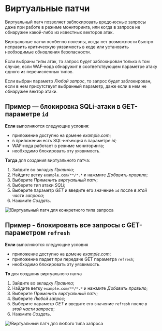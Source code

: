 [img-vpatch-example1]:      ../../images/user-guides/rules/vpatch-rule-1.png
[img-vpatch-example2]:      ../../images/user-guides/rules/vpatch-rule-2.png

# Виртуальные патчи

Виртуальный патч позволяет заблокировать вредоносные запросы даже при работе в режиме мониторинга, или когда в запросе не обнаружен какой-либо из известных векторов атак.

Виртуальные патчи особенно полезны, когда нет возможности быстро исправить критическую уязвимость в коде или установить необходимые обновления безопасности.

Если выбраны типы атак, то запрос будет заблокирован только в том случае, если WAF‑нода обнаружит в соответствующем параметре атаку одного из перечисленных типов.

Если выбран параметр *Любой запрос*, то запрос будет заблокирован, если в нем присутствует выбранный параметр, даже если в нем не обнаружен вектор атаки.


## Пример&nbsp;— блокировка SQLi-атаки в GET-параметре `id`

**Если** выполняются следующие условия:

* приложение доступно на домене *example.com*;
* в приложении есть SQL‑инъекция в параметре *id*;
* WAF‑нода работает в режиме мониторинга;
* необходимо блокировать эту уязвимость.

**Тогда** для создания виртуального патча:

1. Зайдите во вкладку *Правила*;
1. Найдите ветку `example.com/**/*.*` и нажмите *Добавить правило*;
1. Выберите *Применить виртуальный патч*;
1. Выберите тип атаки *SQLi*;
1. Выберите параметр *GET* и введите его значение `id` после *в этой части запроса*;
1. Нажмите *Создать*.

![!Виртуальный патч для конкретного типа запроса][img-vpatch-example1]


## Пример - блокировать все запросы с GET-параметром `refresh`

**Если** выполняются следующие условия

* приложение доступно на домене *example.com*;
* приложение падает при передаче GET параметра `refresh`;
* необходимо блокировать эту уязвимость.

**То** для создания виртуального патча

1. Зайдите во вкладку *Правила*;
1. Найдите ветку `example.com/**/*.*` и нажмите *Добавить правило*;
1. Выберите *Применить виртуальный патч*;
1. Выберите *Любой запрос*;
1. Выберите параметр *GET* и введите его значение `refresh` после *в этой части запроса*;
1. Нажмите *Создать*.

![!Виртуальный патч для любого типа запроса][img-vpatch-example2]
